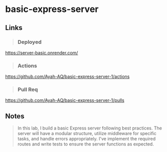 # basic-express-server

 ## Links

> ### Deployed
https://server-basic.onrender.com/

> ### Actions
https://github.com/Ayah-AQ/basic-express-server-1/actions

> ### Pull Req
https://github.com/Ayah-AQ/basic-express-server-1/pulls

## Notes

> In this lab, I build a basic Express server following best practices. The server will have a modular structure, utilize middleware for specific tasks, and handle errors appropriately. I've implement the required routes and write tests to ensure the server functions as expected. 
